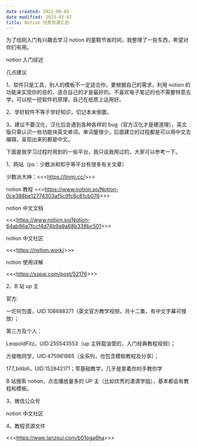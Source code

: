 ```yaml
---
date created: 2022-06-09
date modified: 2023-03-07
title: Notion 优质资源汇总
---
```


为了给刚入门有兴趣去学习 notion 的童鞋节省时间，我整理了一些东西，希望对你们有用。

notion 入门综述

几点建议

1、软件只是工具，别人的模板不一定适合你，要根据自己的需求，利用 notion 的功能来实现你的目的，适合自己的才是最好的。不喜欢电子笔记的也不需要特意去学。可以挖一挖软件的原理，自己在纸质上运用好。

2、学好软件不等于学好知识，切记本末倒置。

3、建议不要汉化，汉化后会遇到各种各样的 bug（官方汉化才是硬道理），英文版只需认识一些功能块英文单词，单词量很少，后面建立的过程都是可以用中文去编辑，呈现出来的都是中文。

下面是我学习过程时用到的一些平台，我只说我用过的，大家可以参考一下。

1、网站（ps：少数派和知乎等平台有很多有关文章）

少数派大神：<<<<https://linmi.cc/>>>>

notion 教程 <<<<https://www.notion.so/Notion-0ce388be12774303af5c9fc6c81cb076>>>>

notion 中文文档

<<<<https://www.notion.so/Notion-64ab96a7fccf4d74b9a9a68b338bc501>>>>

notion 中文社区

<<<<https://notion.work/>>>>

notion 使用详解

<<<<https://sspai.com/post/52176>>>>

2、B 站 up 主

官方:

一坨何包蛋，UID:108688371（英文官方教学视频，共十二集，有中文字幕可慢放）；

第三方及个人：

LeopoldFitz，UID:255543553（up 主转载油管的，入门经典教程视频）；

方俊皓同学，UID:475961865（全系列，也包含模板教程及分享）；

177_bilibili，UID:152842171；零基础教学，几乎是拿着你的手教你学

B 站搜索 notion，点击播放量多的 UP 主（比如优秀的潇潇学姐），基本都会有教程和模板。

3、微信公众号

notion 中文社区

4、教程资源文件

<<<<https://wwe.lanzoui.com/b01oga6ha>>>>
